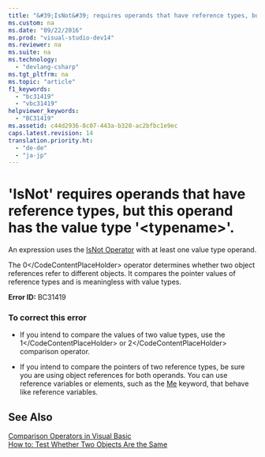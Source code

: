 ```yaml
---
title: "&#39;IsNot&#39; requires operands that have reference types, but this operand has the value type &#39;&lt;typename&gt;&#39;."
ms.custom: na
ms.date: "09/22/2016"
ms.prod: "visual-studio-dev14"
ms.reviewer: na
ms.suite: na
ms.technology: 
  - "devlang-csharp"
ms.tgt_pltfrm: na
ms.topic: "article"
f1_keywords: 
  - "bc31419"
  - "vbc31419"
helpviewer_keywords: 
  - "BC31419"
ms.assetid: c44d2936-8c07-443a-b320-ac2bfbc1e9ec
caps.latest.revision: 14
translation.priority.ht: 
  - "de-de"
  - "ja-jp"
---
```

# &#39;IsNot&#39; requires operands that have reference types, but this operand has the value type &#39;&lt;typename&gt;&#39;.
An expression uses the [IsNot Operator](../vs140/isnot-operator--visual-basic-.md) with at least one value type operand.  
  
 The <CodeContentPlaceHolder>0\</CodeContentPlaceHolder> operator determines whether two object references refer to different objects. It compares the pointer values of reference types and is meaningless with value types.  
  
 **Error ID:** BC31419  
  
### To correct this error  
  
-   If you intend to compare the values of two value types, use the <CodeContentPlaceHolder>1\</CodeContentPlaceHolder> or <CodeContentPlaceHolder>2\</CodeContentPlaceHolder> comparison operator.  
  
-   If you intend to compare the pointers of two reference types, be sure you are using object references for both operands. You can use reference variables or elements, such as the [Me](assetId:///a65973c7-cf06-4547-9b25-9fba885525c2) keyword, that behave like reference variables.  
  
## See Also  
 [Comparison Operators in Visual Basic](../vs140/comparison-operators-in-visual-basic.md)   
 [How to: Test Whether Two Objects Are the Same](../vs140/how-to--test-whether-two-objects-are-the-same--visual-basic-.md)